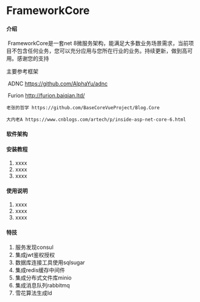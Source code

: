 # FrameworkCore

#### 介绍
​	FrameworkCore是一套net 8微服务架构，能满足大多数业务场景需求，当前项目不包含任何业务，您可以充分应用与您所在行业的业务。持续更新，做到高可用。感谢您的支持

主要参考框架

​	ADNC https://github.com/AlphaYu/adnc

​	Furion http://furion.baiqian.ltd/

	老张的哲学 https://github.com/BaseCoreVueProject/Blog.Core
	
	大内老A https://www.cnblogs.com/artech/p/inside-asp-net-core-6.html

#### 软件架构



#### 安装教程

1.  xxxx
2.  xxxx
3.  xxxx

#### 使用说明

1.  xxxx
2.  xxxx
3.  xxxx

#### 特技

1. 服务发现consul
2. 集成jwt鉴权授权
3. 数据库连接工具使用sqlsugar
4. 集成redis缓存中间件
5. 集成分布式文件库minio
6. 集成消息队列rabbitmq
7. 雪花算法生成Id